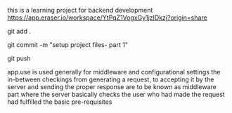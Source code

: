this is a learning project for backend development
https://app.eraser.io/workspace/YtPqZ1VogxGy1jzIDkzj?origin=share


git add .

git commit -m "setup project files- part 1"

git push


app.use is used generally for middleware and configurational settings
the in-between checkings from generating a request, to accepting it by the server and sending the proper response  are  to be known as middleware part  where the server basically checks the user who had made the request had fulfilled the basic pre-requisites

